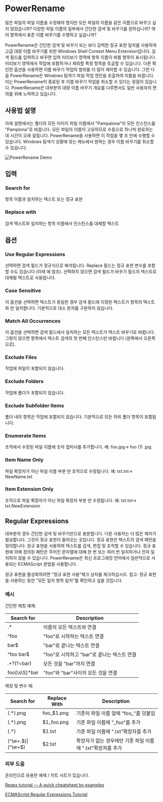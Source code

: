 # PowerRename
많은 파일의 파일 이름을 수정해야 했지만 모든 파일의 이름을 같은 이름으로 바꾸고 싶지 않았습니까? 다양한 파일 이름의 일부에서 간단한 검색 및 바꾸기를 원하십니까? 여러 항목에서 표준   이름 바꾸기를 수행하고 싶습니까?

PowerRename은 간단한 검색 및 바꾸기 또는 보다 강력한 정규 표현 일치를 사용하여 고급 대량 이름 바꾸기를 위한 Windows Shell Context Menu Extension입니다. 검색 필드를 입력하고 바꾸면 입력 미리보기 영역에 항목 이름이 바뀔 항목이 표시됩니다. 미리보기 영역에서 작업에 포함하거나 제외할 특정 항목을 토글할 수 있습니다. 다른 확인란 옵션을 사용하면 이름 바꾸기 작업의 범위를 더 많이 제어할 수 있습니다. 그런 다음 PowerRename은 Windows 탐색기 파일 작업 엔진을 호출하여 이름을 바꿉니다. 이는 PowerRename이 종료된 후 이름 바꾸기 작업을 취소할 수 있다는 장점이 있습니다. PowerRename은 대부분의 대량 이름 바꾸기 개요를 다루면서도 일반 사용자의 편의를 위해 노력하고 있습니다.

## 사용법 설명
아래 설명에서는 폴더의 모든 이미지 파일 이름에서 "Pampalona"의 모든 인스턴스를 "Pamplona"로 바꿉니다. 모든 파일의 이름이 고유하므로 수동으로 하나씩 완료하는 데 시간이 오래 걸립니다. PowerRename을 사용하면 이 작업을 몇 초 만에 수행할 수 있습니다. Windows 탐색기 상황에 맞는 메뉴에서 원하는 경우 이름 바꾸기를 취소할 수 있습니다.

![PowerRename Demo](/src/modules/powerrename/images/PowerRenameDemo.gif)

## 입력
### Search for
항목 이름과 일치하는 텍스트 또는 정규 표현

### Replace with
검색 텍스트와 일치하는 항목 이름에서 인스턴스를 대체할 텍스트

## 옵션

### Use Regular Expressions
선택하면 검색 필드가 정규식으로 해석됩니다. Replace 필드는 정규 표현 변수를 포함할 수도 있습니다 (아래 예 참조). 선택하지 않으면 검색 필드가 바꾸기 필드의 텍스트로 대체될 텍스트로 사용됩니다. 

### Case Sensitive
이 옵션을 선택하면 텍스트가 동일한 경우 검색 필드에 지정된 텍스트가 항목의 텍스트와 만 일치합니다. 기본적으로 대소 문자를 구분하지 않습니다.

### Match All Occurrences
이 옵션을 선택하면 검색 필드에서 일치하는 모든 텍스트가 텍스트 바꾸기로 바뀝니다. 그렇지 않으면 항목에서 텍스트 검색의 첫 번째 인스턴스만 바뀝니다 (왼쪽에서 오른쪽으로).

### Exclude Files
작업에 파일이 포함되지 않습니다.

### Exclude Folders
작업에 폴더가 포함되지 않습니다.

### Exclude Subfolder Items
폴더 내의 항목은 작업에 포함되지 않습니다. 기본적으로 모든 하위 폴더 항목이 포함됩니다.

### Enumerate Items
조작에서 수정된 파일 이름에 숫자 접미사를 추가합니다. 예: foo.jpg-> foo (1) .jpg

### Item Name Only
파일 확장자가 아닌 파일 이름 부분 만 조작으로 수정됩니다. 예: txt.txt-> NewName.txt

### Item Extension Only
조작으로 파일 확장자가 아닌 파일 확장자 부분 만 수정됩니다. 예: txt.txt-> txt.NewExtension


## Regular Expressions

대부분의 경우 간단한 검색 및 바꾸기만으로 충분합니다. 다른 사용자는 더 많은 제어가 필요합니다. 그것이 정규 표현이 들어오는 곳입니다. 정규 표현은 텍스트의 검색 패턴을 정의합니다. 정규 표현을 사용하여 텍스트를 검색, 편집 및 조작할 수 있습니다. 정규 표현에 의해 정의된 패턴은 주어진 문자열에 대해 한 번 또는 여러 번 일치하거나 전혀 일치하지 않을 수 있습니다. PowerRename은 최신 프로그래밍 언어에서 일반적으로 사용되는 ECMAScript 문법을 사용합니다.

정규 표현을 활성화하려면 "정규 표현 사용"체크 상자를 체크하십시오. 참고: 정규 표현을 사용하는 동안 "모든 일치 항목 일치"를 확인하고 싶을 것입니다.

### 예시

간단한 매칭 예제:

| Search for     | Description                                           |
| -------------- | ------------- |
| .*             | 이름의 모든 텍스트와 연결                        |
| ^foo           | "foo"로 시작하는 텍스트 연결                     |
| bar$           | "bar"로 끝나는 텍스트 연결                       |
| ^foo bar$      | "foo"로 시작하고 "bar"로 끝나는 텍스트 연결 |
| .+?(?=bar)     | 모든 것을 "bar"까지 연결                          |
| foo[\s\S]\*bar | "foo"와 "bar"사이의 모든 것을 연결              |


매칭 및 변수 예:

| Search for | Replace With  | Description                                |
| ---------- | ------------- |--------------------------------------------|
| (.\*).png  | foo\_$1.png   | 기존의 파일 이름 앞에 "foo_"를 덧붙임 |
| (.\*).png  | $1\_foo.png   | 기존 파일 이름에 "\_foo"를 추가  |
| (.\*)      | $1.txt        | 기존 파일 이름에 ".txt"확장자를 추가 |
| (^\w+\.$)\|(^\w+$) | $2.txt | 확장자가 없는 경우에만 기존 파일 이름에 ".txt"확장자를 추가 |


### 외부 도움
온라인으로 유용한 예제 / 치트 시트가 있습니다.

[Regex tutorial — A quick cheatsheet by examples](https://medium.com/factory-mind/regex-tutorial-a-simple-cheatsheet-by-examples-649dc1c3f285)

[ECMAScript Regular Expressions Tutorial](https://o7planning.org/en/12219/ecmascript-regular-expressions-tutorial)



